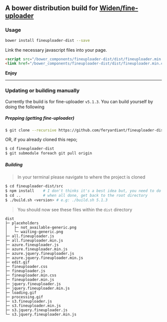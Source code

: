 ## A bower distribution build for [Widen/fine-uploader](https://github.com/Widen/fine-uploader)

### Usage

```bash
bower install fineuploader-dist --save
```

Link the necessary javascript files into your page.

```html
<script src="/bower_components/fineuploader-dist/dist/fineuploader.min.js"></script>
<link href="/bower_components/fineuploader-dist/dist/fineuploader.min.css" type="text/css">
```

__Enjoy__

---

### Updating or building manually

Currently the build is for fine-uploader `v5.1.3`.
You can build yourself by doing the following

##### Prepping (getting fine-uploader)

```bash
$ git clone --recursive https://github.com/feryardiant/fineuploader-dist.git
```

OR, if you already cloned this repo;

```bash
$ cd fineuploader-dist
$ git submodule foreach git pull origin
```

##### Building

> In your terminal please navigate to where the project is cloned

```bash
$ cd fineuploader-dist/src
$ npm install    # I don't thinks it's a best idea but, you need to do this in order to install all of fine-uploader dependencies (let me know if you have better one)
$ cd ..          # when all done, get back to the root directory
$ ./build.sh <version> # e.g: ./build.sh 5.1.3
```

> You should now see these files within the `dist` directory

```
dist
├─ placeholders
│   ├─ not_available-generic.png
│   └─ waiting-generic.png
├─ all.fineuploader.js
├─ all.fineuploader.min.js
├─ azure.fineuploader.js
├─ azure.fineuploader.min.js
├─ azure.jquery.fineuploader.js
├─ azure.jquery.fineuploader.min.js
├─ edit.gif
├─ fineuploader.css
├─ fineuploader.js
├─ fineuploader.min.css
├─ fineuploader.min.js
├─ jquery.fineuploader.js
├─ jquery.fineuploader.min.js
├─ loading.gif
├─ processing.gif
├─ s3.fineuploader.js
├─ s3.fineuploader.min.js
├─ s3.jquery.fineuploader.js
└─ s3.jquery.fineuploader.min.js
```
